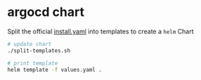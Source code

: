 # argocd chart

Split the official [install.yaml](https://github.com/argoproj/argo-cd/blob/master/manifests/install.yaml) into templates to create a `helm` Chart

```bash
# update chart
./split-templates.sh

# print template
helm template -f values.yaml .
```
